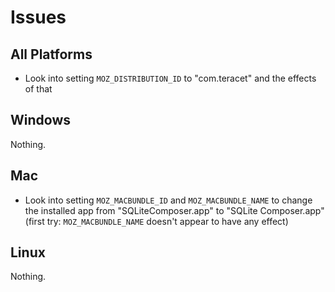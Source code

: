 # Issues

## All Platforms

- Look into setting `MOZ_DISTRIBUTION_ID` to "com.teracet" and the effects of that

## Windows

Nothing.

## Mac

- Look into setting `MOZ_MACBUNDLE_ID` and `MOZ_MACBUNDLE_NAME` to change the installed app from "SQLiteComposer.app" to "SQLite Composer.app" (first try: `MOZ_MACBUNDLE_NAME` doesn't appear to have any effect)

## Linux

Nothing.
